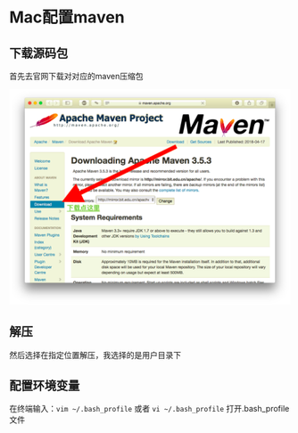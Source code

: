 # Mac配置maven

## 下载源码包

首先去官网下载对对应的maven压缩包

![avator](../pic/maven-官网下载.jpg)


## 解压

然后选择在指定位置解压，我选择的是用户目录下


## 配置环境变量

在终端输入：`vim ~/.bash_profile` 或者 `vi ~/.bash_profile` 打开.bash_profile文件